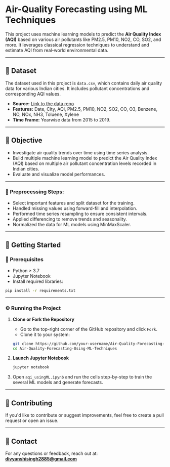 # Air-Quality Forecasting using ML Techniques

This project uses machine learning models to predict the **Air Quality Index (AQI)** based on various air pollutants like PM2.5, PM10, NO2, CO, SO2, and more. It leverages classical regression techniques to understand and estimate AQI from real-world environmental data.

---

## 📁 Dataset
The dataset used in this project is `data.csv`, which contains daily air quality data for various Indian cities. It includes pollutant concentrations and corresponding AQI values.
- **Source:** [Link to the data repo](https://www.kaggle.com/datasets/hirenvora/city-daycsv)
- **Features:** Date, City, AQI, PM2.5, PM10, NO2, SO2, CO, O3, Benzene, NO, NOx, NH3, Toluene, Xylene
- **Time Frame:** Yearwise data from 2015 to 2019.

---

## 🧠 Objective

- Investigate air quality trends over time using time series analysis.
- Build multiple machine learning model to predict the Air Quality Index (AQI) based on multiple air pollutant concentration levels recorded in Indian cities.
- Evaluate and visualize model performances.

---

### 📌 Preprocessing Steps:

- Select important features and split dataset for the training.
- Handled missing values using forward-fill and interpolation.
- Performed time series resampling to ensure consistent intervals.
- Applied differencing to remove trends and seasonality.
- Normalized the data for ML models using MinMaxScaler.

---

## 🚀 Getting Started

### 🧾 Prerequisites

- Python ≥ 3.7
- Jupyter Notebook
- Install required libraries:
```bash
pip install -r requirements.txt
```

---

### ⚙️ Running the Project

1. **Clone or Fork the Repository**
   - Go to the top-right corner of the GitHub repository and click `Fork`.
   - Clone it to your system:
   ```bash
   git clone https://github.com/your-username/Air-Quality-Forecasting-Using-ML-Techniques.git
   cd Air-Quality-Forecasting-Using-ML-Techniques
   ```

2. **Launch Jupyter Notebook**
   ```bash
   jupyter notebook
   ```
3. Open `aqi_usingML.ipynb` and run the cells step-by-step to train the several ML models and generate forecasts.


---

## 🤝 Contributing

If you'd like to contribute or suggest improvements, feel free to create a pull request or open an issue.

---

## 📧 Contact

For any questions or feedback, reach out at: **divyanshisingh2885@gmail.com**

